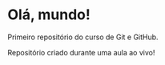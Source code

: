 # Olá, mundo!
 Primeiro repositório do curso de Git e GitHub.

 Repositório criado durante uma aula ao vivo!
